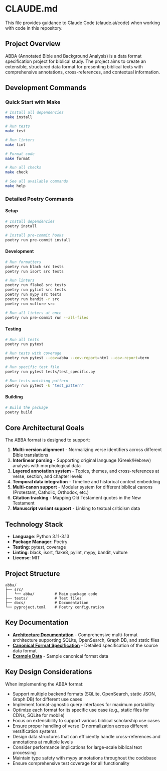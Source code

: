 # CLAUDE.md

This file provides guidance to Claude Code (claude.ai/code) when working with code in this repository.

## Project Overview

ABBA (Annotated Bible and Background Analysis) is a data format specification project for biblical study. The project aims to create an extensible, structured data format for presenting biblical texts with comprehensive annotations, cross-references, and contextual information.

## Development Commands

### Quick Start with Make
```bash
# Install all dependencies
make install

# Run tests
make test

# Run linters
make lint

# Format code
make format

# Run all checks
make check

# See all available commands
make help
```

### Detailed Poetry Commands

#### Setup
```bash
# Install dependencies
poetry install

# Install pre-commit hooks
poetry run pre-commit install
```

#### Development
```bash
# Run formatters
poetry run black src tests
poetry run isort src tests

# Run linters
poetry run flake8 src tests
poetry run pylint src tests
poetry run mypy src tests
poetry run bandit -r src
poetry run vulture src

# Run all linters at once
poetry run pre-commit run --all-files
```

#### Testing
```bash
# Run all tests
poetry run pytest

# Run tests with coverage
poetry run pytest --cov=abba --cov-report=html --cov-report=term

# Run specific test file
poetry run pytest tests/test_specific.py

# Run tests matching pattern
poetry run pytest -k "test_pattern"
```

#### Building
```bash
# Build the package
poetry build
```

## Core Architectural Goals

The ABBA format is designed to support:

1. **Multi-version alignment** - Normalizing verse identifiers across different Bible translations
2. **Interlinear parsing** - Supporting original language (Greek/Hebrew) analysis with morphological data
3. **Layered annotation system** - Topics, themes, and cross-references at verse, section, and chapter levels
4. **Temporal data integration** - Timeline and historical context embedding
5. **Multi-canon support** - Modular system for different biblical canons (Protestant, Catholic, Orthodox, etc.)
6. **Citation tracking** - Mapping Old Testament quotes in the New Testament
7. **Manuscript variant support** - Linking to textual criticism data

## Technology Stack

- **Language**: Python 3.11-3.13
- **Package Manager**: Poetry
- **Testing**: pytest, coverage
- **Linting**: black, isort, flake8, pylint, mypy, bandit, vulture
- **License**: MIT

## Project Structure

```
abba/
├── src/
│   └── abba/         # Main package code
├── tests/            # Test files
├── docs/             # Documentation
└── pyproject.toml    # Poetry configuration
```

## Key Documentation

- **[Architecture Documentation](docs/ARCHITECTURE.md)** - Comprehensive multi-format architecture supporting SQLite, OpenSearch, Graph DB, and static files
- **[Canonical Format Specification](docs/CANONICAL_FORMAT.md)** - Detailed specification of the source data format
- **[Example Data](examples/canonical_sample.json)** - Sample canonical format data

## Key Design Considerations

When implementing the ABBA format:
- Support multiple backend formats (SQLite, OpenSearch, static JSON, Graph DB) for different use cases
- Implement format-agnostic query interfaces for maximum portability
- Optimize each format for its specific use case (e.g., static files for CDNs, SQLite for mobile)
- Focus on extensibility to support various biblical scholarship use cases
- Ensure proper handling of verse ID normalization across different versification systems
- Design data structures that can efficiently handle cross-references and annotations at multiple levels
- Consider performance implications for large-scale biblical text processing
- Maintain type safety with mypy annotations throughout the codebase
- Ensure comprehensive test coverage for all functionality